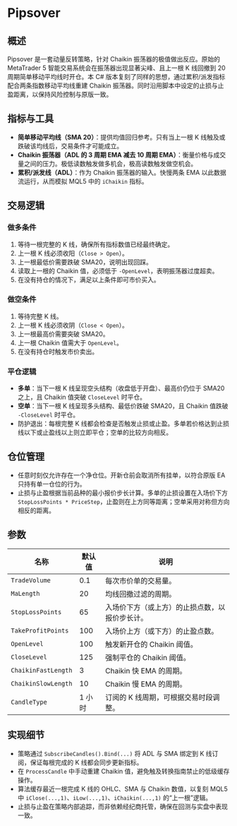 # Pipsover

## 概述
Pipsover 是一套动量反转策略，针对 Chaikin 振荡器的极值做出反应。原始的 MetaTrader 5 智能交易系统会在振荡器出现显著尖峰、且上一根 K 线回撤到 20 周期简单移动平均线时开仓。本 C# 版本复刻了同样的思想，通过累积/派发指标配合两条指数移动平均线重建 Chaikin 振荡器。同时沿用脚本中设定的止损与止盈距离，以保持风险控制与原版一致。

## 指标与工具
- **简单移动平均线（SMA 20）**：提供均值回归参考。只有当上一根 K 线触及或跌破该均线后，交易条件才可能成立。
- **Chaikin 振荡器（ADL 的 3 周期 EMA 减去 10 周期 EMA）**：衡量价格与成交量之间的压力。极低读数触发做多机会，极高读数触发做空机会。
- **累积/派发线（ADL）**：作为 Chaikin 振荡器的输入。快慢两条 EMA 以此数据流运行，从而模拟 MQL5 中的 `iChaikin` 指标。

## 交易逻辑
### 做多条件
1. 等待一根完整的 K 线，确保所有指标数值已经最终确定。
2. 上一根 K 线必须收阳（`Close > Open`）。
3. 上一根最低价需要跌破 SMA20，说明出现回踩。
4. 读取上一根的 Chaikin 值，必须低于 `-OpenLevel`，表明振荡器过度超卖。
5. 在没有持仓的情况下，满足以上条件即可市价买入。

### 做空条件
1. 等待完整 K 线。
2. 上一根 K 线必须收阴（`Close < Open`）。
3. 上一根最高价需要突破 SMA20。
4. 上一根 Chaikin 值需大于 `OpenLevel`。
5. 在没有持仓时触发市价卖出。

### 平仓逻辑
- **多单**：当下一根 K 线呈现空头结构（收盘低于开盘）、最高价仍位于 SMA20 之上，且 Chaikin 值突破 `CloseLevel` 时平仓。
- **空单**：当下一根 K 线呈现多头结构、最低价跌破 SMA20，且 Chaikin 值跌破 `-CloseLevel` 时平仓。
- 防护退出：每根完整 K 线都会检查是否触发止损或止盈。多单若价格达到止损线以下或止盈线以上则立即平仓；空单的比较方向相反。

## 仓位管理
- 任意时刻仅允许存在一个净仓位。开新仓前会取消所有挂单，以符合原版 EA 只持有单一仓位的行为。
- 止损与止盈根据当前品种的最小报价步长计算。多单的止损设置在入场价下方 `StopLossPoints * PriceStep`，止盈则在上方同等距离；空单采用对称但方向相反的距离。

## 参数
| 名称 | 默认值 | 说明 |
| --- | --- | --- |
| `TradeVolume` | 0.1 | 每次市价单的交易量。 |
| `MaLength` | 20 | 均线回撤过滤的周期。 |
| `StopLossPoints` | 65 | 入场价下方（或上方）的止损点数，以报价步长计。 |
| `TakeProfitPoints` | 100 | 入场价上方（或下方）的止盈点数。 |
| `OpenLevel` | 100 | 触发新开仓的 Chaikin 阈值。 |
| `CloseLevel` | 125 | 强制平仓的 Chaikin 阈值。 |
| `ChaikinFastLength` | 3 | Chaikin 快 EMA 的周期。 |
| `ChaikinSlowLength` | 10 | Chaikin 慢 EMA 的周期。 |
| `CandleType` | 1 小时 | 订阅的 K 线周期，可根据交易时段调整。 |

## 实现细节
- 策略通过 `SubscribeCandles().Bind(...)` 将 ADL 与 SMA 绑定到 K 线订阅，保证每根完成的 K 线都会同步更新指标。
- 在 `ProcessCandle` 中手动重建 Chaikin 值，避免触及转换指南禁止的低级缓存操作。
- 算法缓存最近一根完成 K 线的 OHLC、SMA 与 Chaikin 数值，以复刻 MQL5 中 `iClose(...,1)`、`iLow(...,1)`、`iChaikin(...,1)` 的“上一根”逻辑。
- 止损与止盈在策略内部追踪，而非依赖经纪商托管，确保在回测与实盘中表现一致。
